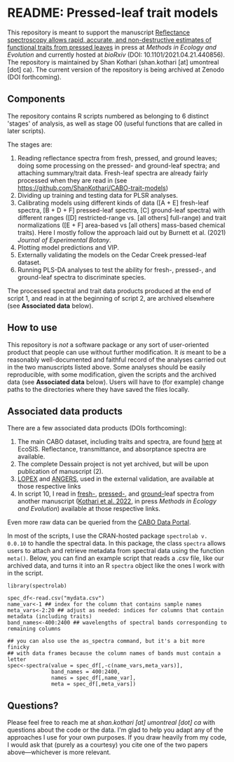 # README: Pressed-leaf trait models

This repository is meant to support the manuscript [Reflectance spectroscopy allows rapid, accurate, and non-destructive estimates of functional traits from pressed leaves](https://www.biorxiv.org/content/10.1101/2021.04.21.440856v5) in press at _Methods in Ecology and Evolution_ and currently hosted at _bioRxiv_ (DOI: 10.1101/2021.04.21.440856). The repository is maintained by Shan Kothari (shan.kothari \[at\] umontreal \[dot\] ca). The current version of the repository is being archived at Zenodo (DOI forthcoming).

## Components

The repository contains R scripts numbered as belonging to 6 distinct 'stages' of analysis, as well as stage 00 (useful functions that are called in later scripts).

The stages are:

1. Reading reflectance spectra from fresh, pressed, and ground leaves; doing some processing on the pressed- and ground-leaf spectra; and attaching summary/trait data. Fresh-leaf spectra are already fairly processed when they are read in (see https://github.com/ShanKothari/CABO-trait-models)
2. Dividing up training and testing data for PLSR analyses.
3. Calibrating models using different kinds of data (\[A + E\] fresh-leaf spectra, \[B + D + F\] pressed-leaf spectra, \[C\] ground-leaf spectra) with different ranges (\[D\] restricted-range vs. \[all others\] full-range) and trait normalizations (\[E + F\] area-based vs \[all others\] mass-based chemical traits). Here I mostly follow the approach laid out by Burnett et al. (2021) _Journal of Experimental Botany_.
4. Plotting model predictions and VIP.
5. Externally validating the models on the Cedar Creek pressed-leaf dataset.
6. Running PLS-DA analyses to test the ability for fresh-, pressed-, and ground-leaf spectra to discriminate species.

The processed spectral and trait data products produced at the end of script 1, and read in at the beginning of script 2, are archived elsewhere (see **Associated data** below).

## How to use

This repository is *not* a software package or any sort of user-oriented product that people can use without further modification. It *is* meant to be a reasonably well-documented and faithful record of the analyses carried out in the two manuscripts listed above. Some analyses should be easily reproducible, with some modification, given the scripts and the archived data (see **Associated data** below). Users will have to (for example) change paths to the directories where they have saved the files locally.

## Associated data products

There are a few associated data products (DOIs forthcoming):

1. The main CABO dataset, including traits and spectra, are found [here](https://ecosis.org/package/cabo-2018-2019-leaf-level-spectra) at EcoSIS. Reflectance, transmittance, and absorptance spectra are available.
2. The complete Dessain project is not yet archived, but will be upon publication of manuscript (2).
3. [LOPEX](https://ecosis.org/package/leaf-optical-properties-experiment-database--lopex93-) and [ANGERS](https://ecosis.org/package/angers-leaf-optical-properties-database--2003-), used in the external validation, are available at those respective links
4. In script 10, I read in [fresh-](https://ecosis.org/package/fresh-leaf-cabo-spectra-from-herbarium-project), [pressed-](https://ecosis.org/package/pressed-leaf-cabo-spectra-from-herbarium-project), and [ground-](https://ecosis.org/package/pressed-leaf-cabo-spectra-from-herbarium-project)leaf spectra from another manuscript ([Kothari et al. 2022](https://www.biorxiv.org/content/10.1101/2021.04.21.440856), in press _Methods in Ecology and Evolution_) available at those respective links.

Even more raw data can be queried from the [CABO Data Portal](https://data.caboscience.org/leaf/).

In most of the scripts, I use the CRAN-hosted package `spectrolab v. 0.0.10` to handle the spectral data. In this package, the class `spectra` allows users to attach and retrieve metadata from spectral data using the function `meta()`. Below, you can find an example script that reads a .csv file, like our archived data, and turns it into an R `spectra` object like the ones I work with in the script.

```
library(spectrolab)

spec_df<-read.csv("mydata.csv")
name_var<-1 ## index for the column that contains sample names
meta_vars<-2:20 ## adjust as needed: indices for columns that contain metadata (including traits)
band_names<-400:2400 ## wavelengths of spectral bands corresponding to remaining columns

## you can also use the as_spectra command, but it's a bit more finicky 
## with data frames because the column names of bands must contain a letter
spec<-spectra(value = spec_df[,-c(name_vars,meta_vars)],
              band_names = 400:2400,
              names = spec_df[,name_var],
              meta = spec_df[,meta_vars])
```

## Questions?

Please feel free to reach me at _shan.kothari \[at\] umontreal \[dot\] ca_ with questions about the code or the data. I'm glad to help you adapt any of the approaches I use for your own purposes. If you draw heavily from my code, I would ask that (purely as a courtesy) you cite one of the two papers above⁠—whichever is more relevant.
